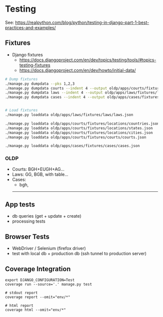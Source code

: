 # Testing

See: https://realpython.com/blog/python/testing-in-django-part-1-best-practices-and-examples/

## Fixtures

- Django fixtures
    - https://docs.djangoproject.com/en/dev/topics/testing/tools/#topics-testing-fixtures
    - https://docs.djangoproject.com/en/dev/howto/initial-data/

```bash
# Dump fixtures
./manage.py dumpdata --pks 1,2,3
./manage.py dumpdata courts --indent 4 --output oldp/apps/courts/fixtures/courts.json
./manage.py dumpdata laws --indent 4 --output oldp/apps/laws/fixtures/laws.json
./manage.py dumpdata cases --indent 4 --output oldp/apps/cases/fixtures/cases.json


# Load fixtures
./manage.py loaddata oldp/apps/laws/fixtures/laws/laws.json

./manage.py loaddata oldp/apps/courts/fixtures/locations/countries.json
./manage.py loaddata oldp/apps/courts/fixtures/locations/states.json
./manage.py loaddata oldp/apps/courts/fixtures/locations/cities.json
./manage.py loaddata oldp/apps/courts/fixtures/courts/courts.json

./manage.py loaddata oldp/apps/cases/fixtures/cases/cases.json
```

### OLDP

- Courts: BGH+EUGH+AG...
- Laws: GG, BGB, with table...
- Cases:
    - bgh,
    - ---

## App tests

- db queries (get + update + create)
- processing tests

## Browser Tests

- WebDriver / Selenium (firefox driver)
- test with local db + production db (ssh tunnel to production server)


## Coverage Integration

```
export DJANGO_CONFIGURATION=Test
coverage run --source='.' manage.py test

# stdout report
coverage report --omit="env/*"

# html report
coverage html --omit="env/*"
```
